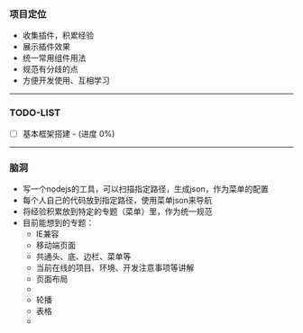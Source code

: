 ### 项目定位

- 收集插件，积累经验
- 展示插件效果
- 统一常用组件用法
- 规范有分歧的点
- 方便开发使用、互相学习

---

### TODO-LIST

 - [ ] 基本框架搭建 - (进度 0%)
  
---

### 脑洞

 - 写一个nodejs的工具，可以扫描指定路径，生成json，作为菜单的配置
 - 每个人自己的代码放到指定路径，使用菜单json来导航
 - 将经验积累放到特定的专题（菜单）里，作为统一规范
 - 目前能想到的专题：
   - IE兼容
   - 移动端页面
   - 共通头、底、边栏、菜单等
   - 当前在线的项目、环境、开发注意事项等讲解
   - 页面布局
   - 
   - 轮播
   - 表格
   - 
